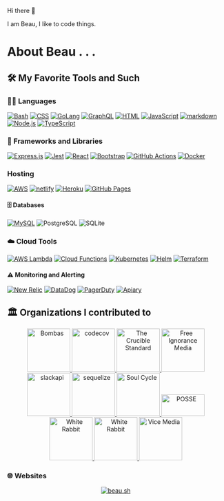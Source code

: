 Hi there 👋

I am Beau, I like to code things. 


# About Beau . . .

## 🛠️ My Favorite Tools and Such

### 👨‍💻 Languages

 [![Bash](https://img.shields.io/badge/Bash-121011.svg?logo=gnu-bash&logoColor=white)](https://github.com/search?q=user%3BeauBouchard+language%3Abash)
 [![CSS](https://img.shields.io/badge/CSS-1572B6.svg?logo=css3&logoColor=white)](https://github.com/search?q=user%3BeauBouchard+language%3Acss)
 [![GoLang](https://img.shields.io/badge/GoLang-20232A.svg?logo=go&logoColor=%2379D4FD)](https://go.dev/)
 [![GraphQL](https://img.shields.io/badge/GraphQL-20232A.svg?logo=graphql&logoColor=%23e10098)](https://graphql.org/)
 [![HTML](https://img.shields.io/badge/HTML-E34F26.svg?logo=html5&logoColor=white)](https://github.com/search?q=user%3BeauBouchard+language%3Ahtml)
 [![JavaScript](https://img.shields.io/badge/JavaScript-F7DF1E.svg?logo=javascript&logoColor=black)](https://github.com/search?q=user%3BeauBouchard+language%3Ajavascript)
 [![markdown](https://img.shields.io/badge/Markdown-20232A.svg?logo=markdown&logoColor=white)](https://github.com/search?q=user%3BeauBouchard+language%3Amarkdown)
 [![Node.js](https://img.shields.io/badge/Node.js-43853D.svg?logo=node.js&logoColor=white)](https://github.com/search?q=user%3BeauBouchard+language%3Ajavascript)
 [![TypeScript](https://img.shields.io/badge/TypeScript-007ACC.svg?logo=typescript&logoColor=white)](https://github.com/search?q=user%3BeauBouchard+language%3Amarkdown)

### 🧰 Frameworks and Libraries

 [![Express.js](https://img.shields.io/badge/Express.js-404d59.svg?logo=express&logoColor=white)](https://expressjs.com/)
 [![Jest](https://img.shields.io/badge/Jest-C21325.svg?logo=jest&logoColor=white)](https://jestjs.io/)
 [![React](https://img.shields.io/badge/React-20232a.svg?logo=react&logoColor=%2361DAFB)](https://reactjs.org/)
 [![Bootstrap](https://img.shields.io/badge/Bootstrap-7952B3.svg?logo=bootstrap&logoColor=white)](https://getbootstrap.com/)
 [![GitHub Actions](https://img.shields.io/badge/GitHub%20Actions-2671E5.svg?logo=github%20actions&logoColor=white)](https://docs.github.com/en/actions)
 [![Docker](https://img.shields.io/badge/Docker-2671E5.svg?logo=docker&logoColor=white)](https://www.docker.com/)

### Hosting

 [![AWS](https://img.shields.io/badge/AWS%20Hosting-FFFFFF.svg?logo=amazonaws&logoColor=orange)](https://aws.amazon.com/)
 [![netlify](https://img.shields.io/badge/Netlify-FFFFFF.svg?logo=netlify&logoColor=blue)](https://www.netlify.com/)
 [![Heroku](https://img.shields.io/badge/Heroku-FFFFFF.svg?logo=heroku&logoColor=%23430098)](#idontusethisanymore)
 [![GitHub Pages](https://img.shields.io/badge/GitHub%20Pages-FFFFFF.svg?logo=github&logoColor=%232671E5)](https://pages.github.com/)
 
 #### 🗄️ Databases

 [![MySQL](https://img.shields.io/badge/MySQL-FFFFFF.svg?logo=mysql&logoColor=%23007ACC)](https://www.mysql.com/)
 ![PostgreSQL](https://img.shields.io/badge/PostgreSQL-316192.svg?logo=postgresql&logoColor=white)
 ![SQLite](https://img.shields.io/badge/SQLite-07405e.svg?logo=sqlite&logoColor=white)

### ☁️ Cloud Tools

 [![AWS Lambda](https://img.shields.io/badge/AWS%20Lambdas-FFFFFF.svg?logo=awslambda&logoColor=orange)](https://aws.amazon.com/)
 [![Cloud Functions](https://img.shields.io/badge/Cloud%20Functions-FFFFFF.svg?logo=googlecloud&logoColor=blue)](https://cloud.google.com/functions)
 [![Kubernetes](https://img.shields.io/badge/Kubernetes-FFFFFF.svg?logo=kubernetes&logoColor=blue)](https://kubernetes.io/)
 [![Helm](https://img.shields.io/badge/Helm-FFFFFF.svg?logo=helm&logoColor=blue)](https://helm.sh/)
 [![Terraform](https://img.shields.io/badge/Terraform-FFFFFF.svg?logo=terraform&logoColor=purple)](https://www.terraform.io/)

#### ⚠️ Monitoring and Alerting

 [![New Relic](https://img.shields.io/badge/New%20Relic-FFFFFF.svg?logo=newrelic&logoColor=blue)](https://newrelic.com/)
 [![DataDog](https://img.shields.io/badge/DataDog-FFFFFF.svg?logo=datadog&logoColor=blue)](https://www.datadoghq.com/)
 [![PagerDuty](https://img.shields.io/badge/Pagerduty-FFFFFF.svg?logo=pagerduty&logoColor=blue)](https://www.pagerduty.com/)
 [![Apiary](https://img.shields.io/badge/Apiary-FFFFFF.svg?logo=oracle&logoColor=%23F90000)](https://apiary.io/)


## 🏛️ Organizations I contributed to

<p align="center">
 <a href="https://github.com/Bombas">
   <img width="100" height="100" alt="Bombas" src="https://good360.org/wp-content/uploads/2019/07/bombas.png">
 </a>
 <a href="https://github.com/codecov">
   <img width="100" height="100" alt="codecov" src="https://avatars.githubusercontent.com/u/8226205?s=200&v=4">
 </a>
 <a href="https://github.com/Crucible-Standard">
   <img width="100" height="100" alt="The Crucible Standard" src="https://avatars.githubusercontent.com/u/84492635?s=400&u=371bc7d77cb45b0c8e067efc0aa352e390439cb0&v=4">
 </a>
 <a href="https://github.com/free-ignorance">
   <img width="100" height="100" alt="Free Ignorance Media" src="https://avatars.githubusercontent.com/u/50443974?s=400&u=963c2bc728a294bf13717a5d3d8b2c9ce0a5daf7&v=4">
 </a>
 <a href="https://github.com/slackapi">
   <img width="100" height="100" alt="slackapi" src="https://avatars.githubusercontent.com/u/6962987?s=200&v=4">
 </a>
 <a href="https://github.com/sequelize">
   <img width="100" height="100" alt="sequelize" src="https://avatars.githubusercontent.com/u/3591786?s=200&v=4">
 </a>
 <a href="http://soul-cycle.com/">
   <img width="100" height="100" alt="Soul Cycle" src="https://healthywithnedi.com/wp-content/uploads/2019/01/soulcycle-logo.jpg">
 </a>
 <a href="https://opensource.com/education/12/9/posse-2012-report">
   <img width="100" height="50" alt="POSSE" src="https://opensource.com/sites/default/files/lead-images/EDU_POSSE.png">
 </a>
 <a href="https://github.com/Lazy-Newb-Pack">
   <img width="100" height="100" alt="White Rabbit" src="https://avatars.githubusercontent.com/u/8883924?s=400&u=9985f7d7d097c4c4131daa928fa27ff14831544e&v=4">
 </a>
 <a href="https://wh.iterabb.it/">
   <img width="100" height="100" alt="White Rabbit" src="https://avatars.githubusercontent.com/u/8884106?s=400&u=f1fa7fc97a5eada597274c69454653406fbf8e59&v=4">
 </a>
 <a href="https://vice.com/">
   <img width="100" height="100" alt="Vice Media" src="https://d1yjjnpx0p53s8.cloudfront.net/styles/logo-thumbnail/s3/0019/7334/brand.gif?itok=8qqkxBRq">
 </a>
</p>






### 🌐 Websites

<p align="center">
 <a href="https://beau.sh">
  <img src="https://img.shields.io/badge/beau.sh-20232A.svg?style=for-the-badge" alt="beau.sh" />
 </a>
</p>



